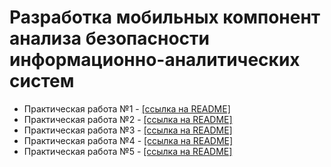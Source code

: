# Разработка мобильных компонент анализа безопасности информационно-аналитических систем

- Практическая работа №1 - [[ссылка на README]](https://github.com/MoonFlower18/dev_mobile/blob/main/PR_1/README.md)
- Практическая работа №2 - [[ссылка на README]](https://github.com/MoonFlower18/dev_mobile/blob/main/PR_2/README.md)
- Практическая работа №3 - [[ссылка на README]](https://github.com/MoonFlower18/dev_mobile/blob/main/PR_3/README.md)
- Практическая работа №4 - [[ссылка на README]](https://github.com/MoonFlower18/dev_mobile/blob/main/PR_4/README.md)
- Практическая работа №5 - [[ссылка на README]](https://github.com/MoonFlower18/dev_mobile/blob/main/PR_5/README.md)
<!---- Практическая работа №6 - [[ссылка на README]](README.md)
- Практическая работа №7 - [[ссылка на README]](README.md)
- Практическая работа №8 - [[ссылка на README]](README.md)-->
